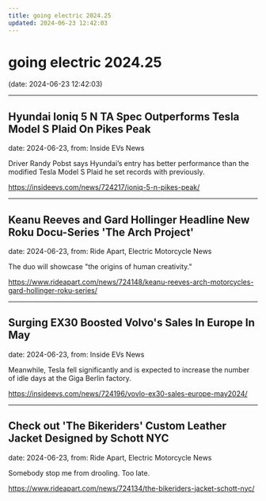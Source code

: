 ```yaml
---
title: going electric 2024.25
updated: 2024-06-23 12:42:03
---
```


# going electric 2024.25

(date: 2024-06-23 12:42:03)

---

## Hyundai Ioniq 5 N TA Spec Outperforms Tesla Model S Plaid On Pikes Peak

date: 2024-06-23, from: Inside EVs News

Driver Randy Pobst says Hyundai’s entry has better performance than the modified Tesla Model S Plaid he set records with previously. 

<https://insideevs.com/news/724217/ioniq-5-n-pikes-peak/>

---

## Keanu Reeves and Gard Hollinger Headline New Roku Docu-Series 'The Arch Project'

date: 2024-06-23, from: Ride Apart, Electric Motorcycle News

The duo will showcase "the origins of human creativity." 

<https://www.rideapart.com/news/724148/keanu-reeves-arch-motorcycles-gard-hollinger-roku-series/>

---

## Surging EX30 Boosted Volvo's Sales In Europe In May

date: 2024-06-23, from: Inside EVs News

Meanwhile, Tesla fell significantly and is expected to increase the number of idle days at the Giga Berlin factory. 

<https://insideevs.com/news/724196/vovlo-ex30-sales-europe-may2024/>

---

## Check out 'The Bikeriders' Custom Leather Jacket Designed by Schott NYC

date: 2024-06-23, from: Ride Apart, Electric Motorcycle News

Somebody stop me from drooling. Too late.  

<https://www.rideapart.com/news/724134/the-bikeriders-jacket-schott-nyc/>

